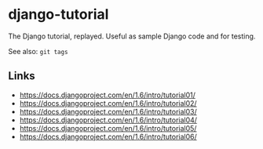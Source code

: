 django-tutorial
===============
The Django tutorial, replayed. Useful as sample Django code and for testing.

See also: `git tags`


Links
-----
- https://docs.djangoproject.com/en/1.6/intro/tutorial01/
- https://docs.djangoproject.com/en/1.6/intro/tutorial02/
- https://docs.djangoproject.com/en/1.6/intro/tutorial03/
- https://docs.djangoproject.com/en/1.6/intro/tutorial04/
- https://docs.djangoproject.com/en/1.6/intro/tutorial05/
- https://docs.djangoproject.com/en/1.6/intro/tutorial06/
